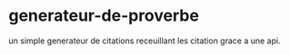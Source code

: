 # generateur-de-proverbe
un simple generateur de citations receuillant les citation grace a une api.
